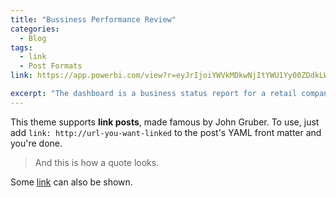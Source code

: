 ```yaml
---
title: "Bussiness Performance Review"
categories:
  - Blog
tags:
  - link
  - Post Formats
link: https://app.powerbi.com/view?r=eyJrIjoiYWVkMDkwNjItYWU1Yy00ZDdkLWI4ZTEtYzk1YmM0NjI1Y2U1IiwidCI6ImFmMWYzNzUzLTM5MjUtNGU2Zi05NDliLTk3YzAwNzMyMDgwMyIsImMiOjEwfQ%3D%3D

excerpt: "The dashboard is a business status report for a retail company across four channels: distributor, online, wholesale, and in-store with the aim to find out effective sales strategy for the business. The report provides figures on revenue, profit, cost and other business performance indexes for each channel, state - region, and city. Additionally, the dashboard analyzes top-performing products, sales teams, and regions."
---
```


This theme supports **link posts**, made famous by John Gruber. To use, just add `link: http://url-you-want-linked` to the post's YAML front matter and you're done.

> And this is how a quote looks.

Some [link](#) can also be shown.